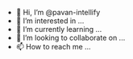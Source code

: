 - 👋 Hi, I’m @pavan-intellify
- 👀 I’m interested in ...
- 🌱 I’m currently learning ...
- 💞️ I’m looking to collaborate on ...
- 📫 How to reach me ...

<!---
pavan-intellify/pavan-intellify is a ✨ special ✨ repository because its `README.md` (this file) appears on your GitHub profile.
You can click the Preview link to take a look at your changes.
--->
